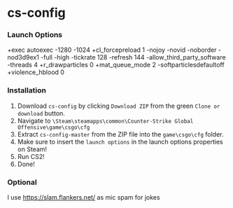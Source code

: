 # cs-config

### Launch Options
+exec autoexec -1280 -1024 +cl_forcepreload 1 -nojoy -novid -noborder -nod3d9ex1 -full -high -tickrate 128 -refresh 144 -allow_third_party_software -threads 4 +r_drawparticles 0 +mat_queue_mode 2 -softparticlesdefaultoff +violence_hblood 0

### Installation
1. Download `cs-config` by clicking `Download ZIP` from the green `Clone or download` button.
2. Navigate to `\Steam\steamapps\common\Counter-Strike Global Offensive\game\csgo\cfg`
3. Extract `cs-config-master` from the ZIP file into the `game\csgo\cfg` folder.
4. Make sure to insert the `launch options` in the launch options properties on Steam!
5. Run CS2!
6. Done!

### Optional
I use https://slam.flankers.net/ as mic spam for jokes 
